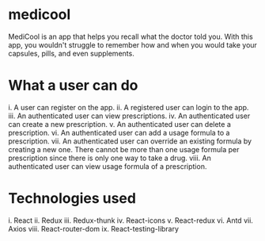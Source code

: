 # medicool

MediCool is an app that helps you recall what the doctor told you. With this app, you wouldn't struggle to remember how and when you would take your capsules, pills, and even supplements.


# What a user can do
i. A user can register on the app.
ii. A registered user can login to the app.
iii. An authenticated user can view prescriptions.
iv. An authenticated user can create a new prescription.
v. An authenticated user can delete a prescription.
vi. An authenticated user can add a usage formula to a prescription.
vii. An authenticated user can override an existing formula by creating a new one. There cannot be more than one usage formula per prescription since there is only one way to take a drug.
viii. An authenticated user can view usage formula of a prescription.

# Technologies used
i.  React
ii. Redux
iii. Redux-thunk
iv. React-icons
v. React-redux
vi. Antd
vii. Axios
viii. React-router-dom
ix. React-testing-library


